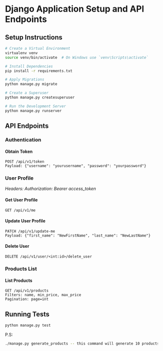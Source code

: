 # Django Application Setup and API Endpoints

## Setup Instructions

```bash
# Create a Virtual Environment
virtualenv venv
source venv/bin/activate  # On Windows use `venv\Scripts\activate`

# Install Dependencies
pip install -r requirements.txt

# Apply Migrations
python manage.py migrate

# Create a Superuser
python manage.py createsuperuser

# Run the Development Server
python manage.py runserver
```

## API Endpoints

### Authentication

#### Obtain Token
```http
POST /api/v1/token
Payload: {"username": "yourusername", "password": "yourpassword"}
```

### User Profile

*Headers: Authorization: Bearer access_token*

#### Get User Profile
```http
GET /api/v1/me
```

#### Update User Profile
```http
PATCH /api/v1/update-me
Payload: {"first_name": "NewFirstName", "last_name": "NewLastName"}
```

#### Delete User
```http
DELETE /api/v1/user/<int:id>/delete_user
```

### Products List

#### List Products
```http
GET /api/v1/products
Filters: name, min_price, max_price
Pagination: page=int
```



## Running Tests
```bash
python manage.py test
```

P.S:

```bash
./manage.py generate_products -- this command will generate 10 products in the database for testing purposes.
```